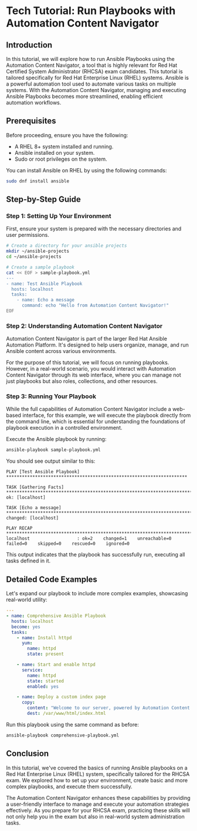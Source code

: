 # Tech Tutorial: Run Playbooks with Automation Content Navigator

## Introduction

In this tutorial, we will explore how to run Ansible Playbooks using the Automation Content Navigator, a tool that is highly relevant for Red Hat Certified System Administrator (RHCSA) exam candidates. This tutorial is tailored specifically for Red Hat Enterprise Linux (RHEL) systems. Ansible is a powerful automation tool used to automate various tasks on multiple systems. With the Automation Content Navigator, managing and executing Ansible Playbooks becomes more streamlined, enabling efficient automation workflows.

## Prerequisites

Before proceeding, ensure you have the following:
- A RHEL 8+ system installed and running.
- Ansible installed on your system.
- Sudo or root privileges on the system.

You can install Ansible on RHEL by using the following commands:

```bash
sudo dnf install ansible
```

## Step-by-Step Guide

### Step 1: Setting Up Your Environment

First, ensure your system is prepared with the necessary directories and user permissions. 

```bash
# Create a directory for your ansible projects
mkdir ~/ansible-projects
cd ~/ansible-projects

# Create a sample playbook
cat << EOF > sample-playbook.yml
---
- name: Test Ansible Playbook
  hosts: localhost
  tasks:
    - name: Echo a message
      command: echo "Hello from Automation Content Navigator!"
EOF
```

### Step 2: Understanding Automation Content Navigator

Automation Content Navigator is part of the larger Red Hat Ansible Automation Platform. It's designed to help users organize, manage, and run Ansible content across various environments. 

For the purpose of this tutorial, we will focus on running playbooks. However, in a real-world scenario, you would interact with Automation Content Navigator through its web interface, where you can manage not just playbooks but also roles, collections, and other resources.

### Step 3: Running Your Playbook

While the full capabilities of Automation Content Navigator include a web-based interface, for this example, we will execute the playbook directly from the command line, which is essential for understanding the foundations of playbook execution in a controlled environment.

Execute the Ansible playbook by running:

```bash
ansible-playbook sample-playbook.yml
```

You should see output similar to this:

```plaintext
PLAY [Test Ansible Playbook] *********************************************************************

TASK [Gathering Facts] ***************************************************************************
ok: [localhost]

TASK [Echo a message] ****************************************************************************
changed: [localhost]

PLAY RECAP ***************************************************************************************
localhost                  : ok=2    changed=1    unreachable=0    failed=0    skipped=0    rescued=0    ignored=0
```

This output indicates that the playbook has successfully run, executing all tasks defined in it.

## Detailed Code Examples

Let's expand our playbook to include more complex examples, showcasing real-world utility:

```yaml
---
- name: Comprehensive Ansible Playbook
  hosts: localhost
  become: yes
  tasks:
    - name: Install httpd
      yum:
        name: httpd
        state: present

    - name: Start and enable httpd
      service:
        name: httpd
        state: started
        enabled: yes

    - name: Deploy a custom index page
      copy:
        content: "Welcome to our server, powered by Automation Content Navigator!"
        dest: /var/www/html/index.html
```

Run this playbook using the same command as before:

```bash
ansible-playbook comprehensive-playbook.yml
```

## Conclusion

In this tutorial, we've covered the basics of running Ansible playbooks on a Red Hat Enterprise Linux (RHEL) system, specifically tailored for the RHCSA exam. We explored how to set up your environment, create basic and more complex playbooks, and execute them successfully.

The Automation Content Navigator enhances these capabilities by providing a user-friendly interface to manage and execute your automation strategies effectively. As you prepare for your RHCSA exam, practicing these skills will not only help you in the exam but also in real-world system administration tasks.
